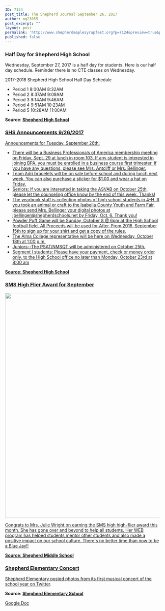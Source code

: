 ```yaml
---
ID: 7124
post_title: The Shepherd Journal September 26, 2017
author: ng23055
post_excerpt: ""
layout: post
permalink: 'http://www.shepherdmaplesyrupfest.org?p=7124&preview=true&preview_id=7124'
published: false
---
```

<h3>Half Day for Shepherd High School</h3>
<p>Wednesday, September 27, 2017 is a half day for students. Here is our half day schedule. Reminder there is no CTE classes on Wednesday.</p>
<p>2017-2018 Shepherd High School Half Day Schedule </p>
<ul>
<li>Period 1 8:00AM 8:32AM </li>
<li>Period 2 8:37AM 9:09AM </li>
<li>Period 3 9:14AM 9:46AM </li>
<li>Period 4 9:51AM 10:23AM </li>
<li>Period 5 10:28AM 11:00AM</li>
</ul>
<p></p>
<p><b>Source: <a href="https://www.facebook.com/shepherdmihs/posts/690491684479253">Shepherd High School</b></p>
<p><b></b></p>
<h3>SHS Announcements 9/26/2017</h3>
<p>Announcements for Tuesday, September 26th:</p>
<ul>
<li>There will be a Business Professionals of America membership meeting on Friday, Sept. 29 at lunch in room 103. If any student is interested in joining BPA, you must be enrolled in a business course first trimester. If you have any questions, please see Mrs. Antcliff or Mrs. Bellinger.</li>
<li>Team Adri bracelets will be on sale before school and during lunch next week. You can also purchase a sticker for $1.00 and wear a hat on Friday.</li>
<li>Seniors: If you are interested in taking the ASVAB on October 25th, please let the counseling office know by the end of this week. Thanks!</li>
<li>The yearbook staff is collecting photos of high school students in 4-H. If you took an animal or craft to the Isabella County Youth and Farm Fair, please send Mrs. Bellinger your digital photos at jbellinger@shepherdschools.net by Friday, Oct. 6. Thank you!</li>
<li>Powder Puff Game will be Sunday, October 8 @ 6pm at the High School football field. All Proceeds will be used for After-Prom 2018. September 15th to sign up for your shirt and get a copy of the rules.</li>
<li>The Alma College representative will be here on Wednesday, October 18th at 1:00 p.m.</li>
<li>Juniors--The PSAT/NMSQT will be administered on October 25th.</li>
<li>Segment I students: Please have your payment, check or money order only, to the High School office no later than Monday, October 23rd at 8:00 am</li>
</ul>
<p><b></b></p>
<p><b>Source: <a href="https://www.facebook.com/shepherdmihs/posts/690373417824413">Shepherd High School</b></p>
<p><b></b></p>
<h3>SMS High Flier Award for September</h3>
<p><b><img src="http://www.shepherdmaplesyrupfest.org/wp-content/uploads/2017/09/null-7.png" width="624" height="732" alt="" title=""></b></p>
<p><b></b></p>
<p>Congrats to Mrs. Julie Wright on earning the SMS high high-flier award this month. She has gone over and beyond to help all students. Her WEB program has helped students mentor other students and also made a positive impact on our school culture. There's no better time than now to be a Blue Jay!!</p>
<p></p>
<p><b>Source: <a href="https://www.facebook.com/sms.shepherdmi/photos/a.611899568919561.1073741826.611844205591764/1350416235067887/?type=3">Shepherd Middle School</b></p>
<p><b></b></p>
<h3>Shepherd Elementary Concert</h3>
<p><b></b></p>
<p>Shepherd Elementary posted photos from its first <a href="https://twitter.com/shepherdele/status/912487236356263941">musical concert of the school year on Twitter</a>.</p>
<p></p>
<p><b>Source: <a href="https://twitter.com/shepherdele">Shepherd Elementary School</b></p>
<p><b></b></p>
<p><b></b></p>
<p><a href="https://docs.google.com/document/d/1q9TqQQOaaWgexiSoZrV6gOolkiRaOg9RbBet5p-Ll1k/edit?usp=sharing">Google Doc</a></p>